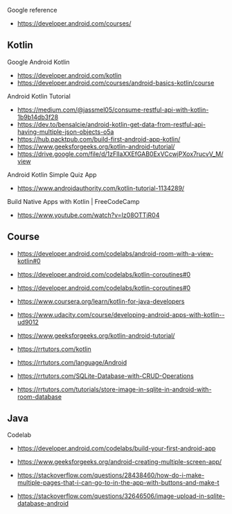 
Google reference
- https://developer.android.com/courses/

## Kotlin

Google Android Kotlin
- https://developer.android.com/kotlin
- https://developer.android.com/courses/android-basics-kotlin/course

Android Kotlin Tutorial
- https://medium.com/@jassmel05/consume-restful-api-with-kotlin-1b9b14db3f28
- https://dev.to/bensalcie/android-kotlin-get-data-from-restful-api-having-multiple-json-objects-o5a
- https://hub.packtpub.com/build-first-android-app-kotlin/
- https://www.geeksforgeeks.org/kotlin-android-tutorial/
- https://drive.google.com/file/d/1zFlIaXXEfGAB0ExVCcwjPXox7rucvV_M/view

Android Kotlin Simple Quiz App
- https://www.androidauthority.com/kotlin-tutorial-1134289/

Build Native Apps with Kotlin | FreeCodeCamp
- https://www.youtube.com/watch?v=Iz08OTTjR04

## Course
- https://developer.android.com/codelabs/android-room-with-a-view-kotlin#0
- https://developer.android.com/codelabs/kotlin-coroutines#0
- https://developer.android.com/codelabs/kotlin-coroutines#0
- https://www.coursera.org/learn/kotlin-for-java-developers
- https://www.udacity.com/course/developing-android-apps-with-kotlin--ud9012

- https://www.geeksforgeeks.org/kotlin-android-tutorial/
- https://rrtutors.com/kotlin
- https://rrtutors.com/language/Android
- https://rrtutors.com/SQLite-Database-with-CRUD-Operations
- https://rrtutors.com/tutorials/store-image-in-sqlite-in-android-with-room-database

## Java

Codelab
- https://developer.android.com/codelabs/build-your-first-android-app

- https://www.geeksforgeeks.org/android-creating-multiple-screen-app/
- https://stackoverflow.com/questions/28438460/how-do-i-make-multiple-pages-that-i-can-go-to-in-the-app-with-buttons-and-make-t
- https://stackoverflow.com/questions/32646506/image-upload-in-sqlite-database-android
